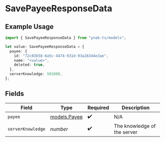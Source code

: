 # SavePayeeResponseData

## Example Usage

```typescript
import { SavePayeeResponseData } from "ynab-ts/models";

let value: SavePayeeResponseData = {
  payee: {
    id: "72c83b58-6a5c-4474-931d-93a26344e3ae",
    name: "<value>",
    deleted: true,
  },
  serverKnowledge: 501080,
};
```

## Fields

| Field                              | Type                               | Required                           | Description                        |
| ---------------------------------- | ---------------------------------- | ---------------------------------- | ---------------------------------- |
| `payee`                            | [models.Payee](../models/payee.md) | :heavy_check_mark:                 | N/A                                |
| `serverKnowledge`                  | *number*                           | :heavy_check_mark:                 | The knowledge of the server        |